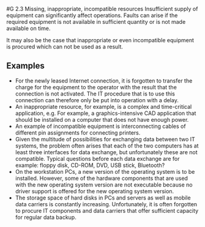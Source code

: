 #G 2.3 Missing, inappropriate, incompatible resources
Insufficient supply of equipment can significantly affect operations. Faults can arise if the required equipment is not available in sufficient quantity or is not made available on time.

It may also be the case that inappropriate or even incompatible equipment is procured which can not be used as a result.



## Examples 
* For the newly leased Internet connection, it is forgotten to transfer the charge for the equipment to the operator with the result that the connection is not activated. The IT procedure that is to use this connection can therefore only be put into operation with a delay.
* An inappropriate resource, for example, is a complex and time-critical application, e.g. For example, a graphics-intensive CAD application that should be installed on a computer that does not have enough power.
* An example of incompatible equipment is interconnecting cables of different pin assignments for connecting printers.
* Given the multitude of possibilities for exchanging data between two IT systems, the problem often arises that each of the two computers has at least three interfaces for data exchange, but unfortunately these are not compatible. Typical questions before each data exchange are for example: floppy disk, CD-ROM, DVD, USB stick, Bluetooth?
* On the workstation PCs, a new version of the operating system is to be installed. However, some of the hardware components that are used with the new operating system version are not executable because no driver support is offered for the new operating system version.
* The storage space of hard disks in PCs and servers as well as mobile data carriers is constantly increasing. Unfortunately, it is often forgotten to procure IT components and data carriers that offer sufficient capacity for regular data backup.




